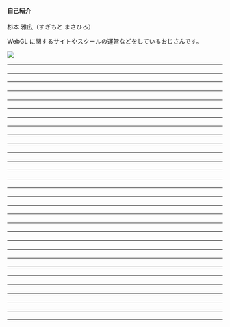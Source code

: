 
#### 自己紹介

杉本 雅広（すぎもと まさひろ）

WebGL に関するサイトやスクールの運営などをしているおじさんです。

![](sample.png)

---

#### 

---

#### 

---

#### 

---

#### 

---

#### 

---

#### 

---

#### 

---

#### 

---

#### 

---

#### 

---

#### 

---

#### 

---

#### 

---

#### 

---

#### 

---

#### 

---

#### 

---

#### 

---

#### 

---

#### 

---

#### 

---

#### 

---

#### 

---

#### 

---

#### 

---

#### 

---

#### 

---

#### 

---

#### 

---

